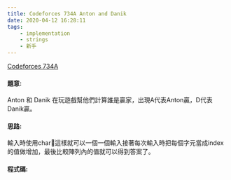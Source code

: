 ```yaml
---
title: Codeforces 734A Anton and Danik
date: 2020-04-12 16:28:11
tags:
    - implementation
    - strings
    - 新手
---
```

[Codeforces 734A](https://codeforces.com/contest/734/problem/A)
<!-- more -->

#### 題意:
Anton 和 Danik 在玩遊戲幫他們計算誰是贏家，出現A代表Anton贏，D代表Danik贏。

#### 思路:
輸入時使用char這樣就可以一個一個輸入接著每次輸入時把每個字元當成index的值做增加，最後比較陣列內的值就可以得到答案了。

#### 程式碼:
<script src="https://gist.github.com/Daviswww/1b2fec18d40c76e37755a65faec8cae3.js"></script>